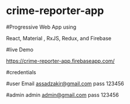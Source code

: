 # crime-reporter-app


#Progressive Web App using

React, Material , RxJS, Redux, and Firebase

#live Demo

https://crime-reporter-app.firebaseapp.com/

#credentials

#user
Email assadzakir@gmail.com
pass  123456

#admin
admin admin@gmail.com
pass 123456
